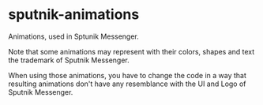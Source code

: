 # sputnik-animations
Animations, used in Sptunik Messenger.

Note that some animations may represent with their colors, shapes and text the trademark of Sputnik Messenger.

When using those animations, you have to change the code in a way that resulting animations don't have any resemblance with the UI and Logo of Sputnik Messenger. 
